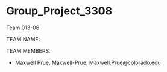 # Group_Project_3308

Team 013-06

TEAM NAME:

TEAM MEMBERS:
- Maxwell Prue, Maxwell-Prue, Maxwell.Prue@colorado.edu
